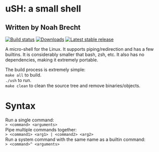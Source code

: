 # uSH: a small shell
## Written by Noah Brecht

[![Build status](https://img.shields.io/travis/noahb01/ush.svg)](https://travis-ci.org/noahb01/ush)
[![Downloads](https://img.shields.io/github/downloads/noahb01/ush/total.svg)](https://github.com/noahb01/ush/releases)
[![Latest stable release](https://img.shields.io/github/release/noahb01/ush.svg?maxAge=3600)](https://github.com/noahb01/ush/releases)

A micro-shell for the Linux. It supports piping/redirection and has a few builtins. It is considerably smaller that bash, zsh, etc.
It also has no dependencies, making it extremely portable.  
  
The build process is extremely simple:  
`make all` to build.  
`./ush` to run.  
`make clean` to clean the source tree and remove binaries/objects.  

# Syntax

Run a single command:  
`> <command> <arguments>`  
Pipe multiple commands together:  
`> <command1> <arg1> | <command2> <arg2>`  
Run a system command with the same name as a builtin command:  
`> <command>^ <arguments>`  
